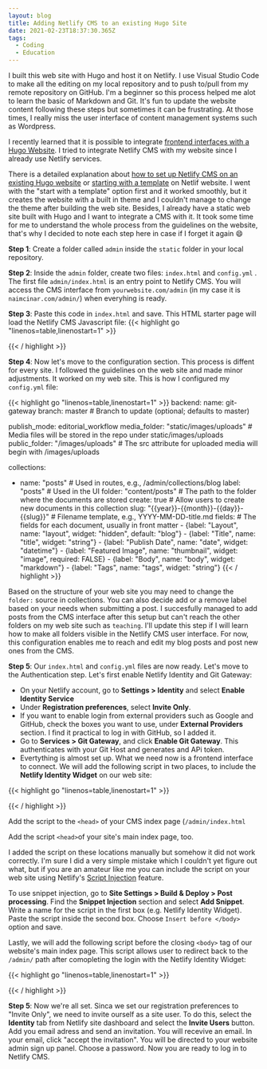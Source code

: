 ```yaml
---
layout: blog
title: Adding Netlify CMS to an existing Hugo Site
date: 2021-02-23T18:37:30.365Z
tags:
  - Coding
  - Education
---
```

I built this web site with Hugo and host it on Netlify. I use Visual Studio Code to make all the editing on my local repository and to push to/pull from my remote repository on GitHub. I'm a beginner so this process helped me alot to learn the basic of Markdown and Git. It's fun to update the website content following these steps but sometimes it can be frustrating. At those times, I really miss the user interface of content management systems such as Wordpress. 

I recently learned that it is possible to integrate [frontend interfaces with a Hugo Website](https://gohugo.io/tools/frontends/). I tried to integrate Netlify CMS with my website since I already use Netlify services. 

There is a detailed explanation about [how to set up Netlify CMS on an existing Hugo website](https://www.netlifycms.org/docs/add-to-your-site/) or [starting with a template](https://www.netlifycms.org/docs/start-with-a-template/) on Netlif website. I went with the "start with a template" option first and it worked smoothly, but it creates the website with a built in theme and I couldn't manage to change the theme after building the web site. Besides, I already have a static web site built with Hugo and I want to integrate a CMS with it. It took some time for me to understand the whole process from the guidelines on the website, that's why I decided to note each step here in case if I forget it again :smile:

**Step 1**: Create a folder called `admin` inside the `static` folder in your local repository.

**Step 2**: Inside the `admin` folder, create two files: `index.html` and `config.yml` . The first file `admin/index.html` is an entry point to Netlify CMS. You will access the CMS interface from `yourwebsite.com/admin` (in my case it is `naimcinar.com/admin/`) when everyhing is ready.

**Step 3**: Paste this code in `index.html` and save. This HTML starter page will load the Netlify CMS Javascript file:
{{< highlight go "linenos=table,linenostart=1" >}}

<!doctype html>

<html>
<head>
  <meta charset="utf-8" />
  <meta name="viewport" content="width=device-width, initial-scale=1.0" />
  <title>Content Manager</title>
</head>
<body>
  <!-- Include the script that builds the page and powers Netlify CMS -->
  <script src="https://unpkg.com/netlify-cms@^2.0.0/dist/netlify-cms.js"></script>
</body>
</html>
{{< / highlight >}}

**Step 4**: Now let's move to the configuration section. This process is diffent for every site. I followed the guidelines on the web site and made minor adjustments. It worked on my web site. This is how I configured my `config.yml` file:

{{< highlight go "linenos=table,linenostart=1" >}}
backend:
  name: git-gateway
  branch: master # Branch to update (optional; defaults to master)

publish_mode: editorial_workflow
media_folder: "static/images/uploads" # Media files will be stored in the repo under static/images/uploads
public_folder: "/images/uploads" # The src attribute for uploaded media will begin with /images/uploads

collections:

* name: "posts" # Used in routes, e.g., /admin/collections/blog
      label: "posts" # Used in the UI
      folder: "content/posts" # The path to the folder where the documents are stored
      create: true # Allow users to create new documents in this collection
      slug: "{{year}}-{{month}}-{{day}}-{{slug}}" # Filename template, e.g., YYYY-MM-DD-title.md
      fields: # The fields for each document, usually in front matter
        - {label: "Layout", name: "layout", widget: "hidden", default: "blog"}
        - {label: "Title", name: "title", widget: "string"}
        - {label: "Publish Date", name: "date", widget: "datetime"}
        - {label: "Featured Image", name: "thumbnail", widget: "image", required: FALSE}
        - {label: "Body", name: "body", widget: "markdown"}
        - {label: "Tags", name: "tags", widget: "string"}
  {{< / highlight >}}

Based on the structure of your web site you may need to change the `folder:` source in collections. You can also decide add or a remove label based on your needs when submitting a post. I succesfully managed to add posts from the CMS interface after this setup but can't reach the other folders on my web site such as `teaching`. I'll update this step if I will learn how to make all folders visible in the Netlify CMS user interface. For now, this configuration enables me to reach and edit my blog posts and post new ones from the CMS.

**Step 5**: Our `index.html` and `config.yml` files are now ready. Let's move to the Authentication step. Let's first enable Netlify Identity and Git Gateway:

* On your Netlify account, go to **Settings > Identity** and select **Enable Identity Service**
* Under **Registration preferences**, select **Invite Only**.
* If you want to enable login from external providers such as Google and GitHub, check the boxes you want to use,  under **External Providers** section. I find it practical to log in with GitHub, so I added it. 
* Go to **Services > Git Gateway**, and click **Enable Git Gateway**. This authenticates with your Git Host and generates and APi token.
* Evertything is almost set up. What we need now is a frontend interface to connect. We will add the following script in two places, to include the **Netlify Identity Widget** on our web site:

{{< highlight go "linenos=table,linenostart=1" >}}

<script src="https://identity.netlify.com/v1/netlify-identity-widget.js"></script>

{{< / highlight >}}

Add the script to the `<head>` of your CMS index page (`/admin/index.html`

Add the script `<head>`of your site's main index page, too.

I added the script on these locations manually but somehow it did not work correctly. I'm sure I did a very simple mistake which I couldn't yet figure out what, but if you are an amateur like me you can include the script on your web site using Netlify's [Script Injection](https://docs.netlify.com/site-deploys/post-processing/snippet-injection/) feature.  

To use snippet injection, go to **Site Settings > Build & Deploy > Post processing**. Find the **Snippet Injection** section and select **Add Snippet**. Write a name for the script in the first box (e.g. Netlify Identity Widget). Paste the script inside the second box. Choose `Insert before </body>` option and save. 

Lastly, we will add the following script before the closing `<body>` tag of our website's main index page. This script allows user to redirect back to the `/admin/` path after comopleting the login with the Netlify Identity Widget:

{{< highlight go "linenos=table,linenostart=1" >}}

<script>
  if (window.netlifyIdentity) {
    window.netlifyIdentity.on("init", user => {
      if (!user) {
        window.netlifyIdentity.on("login", () => {
          document.location.href = "/admin/";
        });
      }
    });
  }
</script>

{{< / highlight >}}

**Step 5**: Now we're all set. Sinca we set our registration preferences to "Invite Only", we need to invite ourself as a site user. To do this, select the **Identity** tab from Netlify site dashboard and select the **Invite Users** button. Add you email adress and send an invitation. You will recevive an email. In your email, click "accept the invitation". You will be directed to your website admin sign up panel. Choose a password. Now you are ready to log in to Netlify CMS.